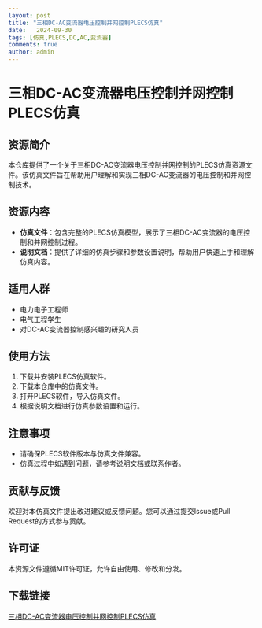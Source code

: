```yaml
---
layout: post
title: "三相DC-AC变流器电压控制并网控制PLECS仿真"
date:   2024-09-30
tags: [仿真,PLECS,DC,AC,变流器]
comments: true
author: admin
---
```

# 三相DC-AC变流器电压控制并网控制PLECS仿真

## 资源简介

本仓库提供了一个关于三相DC-AC变流器电压控制并网控制的PLECS仿真资源文件。该仿真文件旨在帮助用户理解和实现三相DC-AC变流器的电压控制和并网控制技术。

## 资源内容

- **仿真文件**：包含完整的PLECS仿真模型，展示了三相DC-AC变流器的电压控制和并网控制过程。
- **说明文档**：提供了详细的仿真步骤和参数设置说明，帮助用户快速上手和理解仿真内容。

## 适用人群

- 电力电子工程师
- 电气工程学生
- 对DC-AC变流器控制感兴趣的研究人员

## 使用方法

1. 下载并安装PLECS仿真软件。
2. 下载本仓库中的仿真文件。
3. 打开PLECS软件，导入仿真文件。
4. 根据说明文档进行仿真参数设置和运行。

## 注意事项

- 请确保PLECS软件版本与仿真文件兼容。
- 仿真过程中如遇到问题，请参考说明文档或联系作者。

## 贡献与反馈

欢迎对本仿真文件提出改进建议或反馈问题。您可以通过提交Issue或Pull Request的方式参与贡献。

## 许可证

本资源文件遵循MIT许可证，允许自由使用、修改和分发。

## 下载链接

[三相DC-AC变流器电压控制并网控制PLECS仿真](https://pan.quark.cn/s/6e256ab20789)